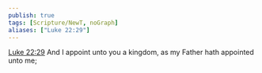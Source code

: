 ```yaml
---
publish: true
tags: [Scripture/NewT, noGraph]
aliases: ["Luke 22:29"]
---
```

[Luke 22:29](https://churchofjesuschrist.org/study/scriptures/nt/luke/22?lang=eng&id=p29#p29) And I appoint unto you a kingdom, as my Father hath appointed unto me;
